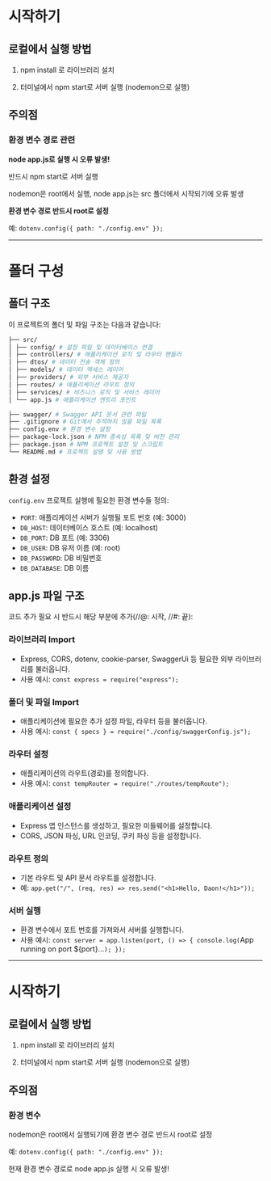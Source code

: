 # 시작하기

## 로컬에서 실행 방법

1. npm install 로 라이브러리 설치

2. 터미널에서 npm start로 서버 실행 (nodemon으로 실행)

## 주의점

### 환경 변수 경로 관련

**node app.js로 실행 시 오류 발생!**

반드시 npm start로 서버 실행

nodemon은 root에서 실행, node app.js는 src 폴더에서 시작되기에 오류 발생

**환경 변수 경로 반드시 root로 설정**

예: `dotenv.config({ path: "./config.env" });`

---

# 폴더 구성

## 폴더 구조

이 프로젝트의 폴더 및 파일 구조는 다음과 같습니다:

```bash
├── src/
│ ├── config/ # 설정 파일 및 데이터베이스 연결
│ ├── controllers/ # 애플리케이션 로직 및 라우터 핸들러
│ ├── dtos/ # 데이터 전송 객체 정의
│ ├── models/ # 데이터 엑세스 레이어
│ ├── providers/ # 외부 서비스 제공자
│ ├── routes/ # 애플리케이션 라우트 정의
│ ├── services/ # 비즈니스 로직 및 서비스 레이어
│ └── app.js # 애플리케이션 엔트리 포인트

├── swagger/ # Swagger API 문서 관련 파일
├── .gitignore # Git에서 추적하지 않을 파일 목록
├── config.env # 환경 변수 설정
├── package-lock.json # NPM 종속성 목록 및 버전 관리
├── package.json # NPM 프로젝트 설정 및 스크립트
└── README.md # 프로젝트 설명 및 사용 방법
```

## 환경 설정

`config.env` 프로젝트 실행에 필요한 환경 변수들 정의:

- `PORT`: 애플리케이션 서버가 실행될 포트 번호 (예: 3000)
- `DB_HOST`: 데이터베이스 호스트 (예: localhost)
- `DB_PORT`: DB 포트 (예: 3306)
- `DB_USER`: DB 유저 이름 (예: root)
- `DB_PASSWORD`: DB 비밀번호
- `DB_DATABASE`: DB 이름

## app.js 파일 구조

코드 추가 필요 시 반드시 해당 부분에 추가(//@: 시작, //#: 끝):

### 라이브러리 Import

- Express, CORS, dotenv, cookie-parser, SwaggerUi 등 필요한 외부 라이브러리를 불러옵니다.
- 사용 예시: `const express = require("express");`

### 폴더 및 파일 Import

- 애플리케이션에 필요한 추가 설정 파일, 라우터 등을 불러옵니다.
- 사용 예시: `const { specs } = require("./config/swaggerConfig.js");`

### 라우터 설정

- 애플리케이션의 라우트(경로)를 정의합니다.
- 사용 예시: `const tempRouter = require("./routes/tempRoute");`

### 애플리케이션 설정

- Express 앱 인스턴스를 생성하고, 필요한 미들웨어를 설정합니다.
- CORS, JSON 파싱, URL 인코딩, 쿠키 파싱 등을 설정합니다.

### 라우트 정의

- 기본 라우트 및 API 문서 라우트를 설정합니다.
- 예: `app.get("/", (req, res) => res.send("<h1>Hello, Daon!</h1>"));`

### 서버 실행

- 환경 변수에서 포트 번호를 가져와서 서버를 실행합니다.
- 사용 예시: `const server = app.listen(port, () => { console.log(`App running on port ${port}...`); });`

---

# 시작하기

## 로컬에서 실행 방법

1. npm install 로 라이브러리 설치

2. 터미널에서 npm start로 서버 실행 (nodemon으로 실행)

## 주의점

### 환경 변수

nodemon은 root에서 실행되기에 환경 변수 경로 반드시 root로 설정

예: `dotenv.config({ path: "./config.env" });`

현재 환경 변수 경로로 node app.js 실행 시 오류 발생!

```

```
